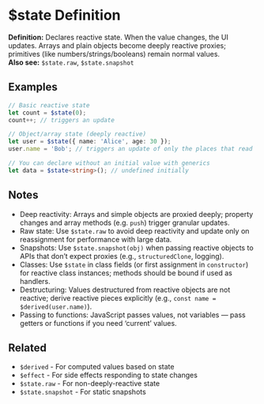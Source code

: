 # $state Definition

**Definition:** Declares reactive state. When the value changes, the
UI updates. Arrays and plain objects become deeply reactive proxies;
primitives (like numbers/strings/booleans) remain normal values.  
**Also see:** `$state.raw`, `$state.snapshot`

## Examples

```ts
// Basic reactive state
let count = $state(0);
count++; // triggers an update

// Object/array state (deeply reactive)
let user = $state({ name: 'Alice', age: 30 });
user.name = 'Bob'; // triggers an update of only the places that read `user.name`

// You can declare without an initial value with generics
let data = $state<string>(); // undefined initially
```

## Notes

- Deep reactivity: Arrays and simple objects are proxied deeply;
  property changes and array methods (e.g. `push`) trigger granular
  updates.
- Raw state: Use `$state.raw` to avoid deep reactivity and update only
  on reassignment for performance with large data.
- Snapshots: Use `$state.snapshot(obj)` when passing reactive objects
  to APIs that don’t expect proxies (e.g., `structuredClone`,
  logging).
- Classes: Use `$state` in class fields (or first assignment in
  `constructor`) for reactive class instances; methods should be bound
  if used as handlers.
- Destructuring: Values destructured from reactive objects are not
  reactive; derive reactive pieces explicitly (e.g.,
  `const name = $derived(user.name)`).
- Passing to functions: JavaScript passes values, not variables — pass
  getters or functions if you need ‘current’ values.

## Related

- `$derived` - For computed values based on state
- `$effect` - For side effects responding to state changes
- `$state.raw` - For non-deeply-reactive state
- `$state.snapshot` - For static snapshots

